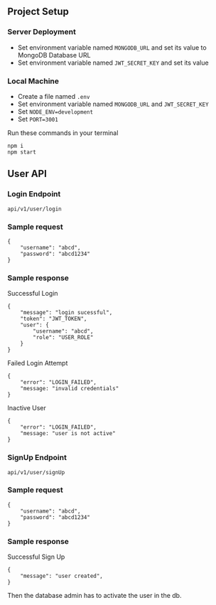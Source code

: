 ## Project Setup
### Server Deployment
* Set environment variable named `MONGODB_URL` and set its value to MongoDB Database URL
* Set environment variable named `JWT_SECRET_KEY` and set its value

### Local Machine
* Create a file named `.env`
* Set environment variable named `MONGODB_URL` and `JWT_SECRET_KEY`
* Set `NODE_ENV=development`
* Set `PORT=3001`

Run these commands in your terminal
```
npm i
npm start
```

## User API
### Login Endpoint
`api/v1/user/login`

### Sample request
```
{
	"username": "abcd",
	"password": "abcd1234"
}
```
### Sample response 
Successful Login
```
{
	"message": "login sucessful",
	"token": "JWT_TOKEN",
	"user": {
		"username": "abcd",
		"role": "USER_ROLE"
	} 
}
```

Failed Login Attempt
```
{
	"error": "LOGIN_FAILED",
	"message: "invalid credentials"
}
```
Inactive User
```
{
	"error": "LOGIN_FAILED",
	"message: "user is not active"
}
```

### SignUp Endpoint
`api/v1/user/signUp`

### Sample request
```
{
	"username": "abcd",
	"password": "abcd1234"
}
```
### Sample response 
Successful Sign Up
```
{
	"message": "user created",
}
```
Then the database admin has to activate the user in the db.





